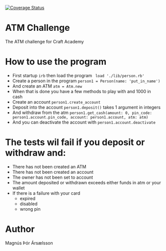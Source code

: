 [![Coverage Status](https://coveralls.io/repos/github/magnus-thor/Atm/badge.svg?branch=master)](https://coveralls.io/github/magnus-thor/Atm?branch=master)

# ATM Challenge
The ATM challenge for Craft Academy

# How to use the program
- First startup ` irb ` then load the program ` load './lib/person.rb'`
- Create a person in the program `person1 = Person(name: 'put_in_name')`
- And create an ATM `atm = Atm.new`
- When that is done you have a few methods to play with and 1000 in cash
- Create an account `person1.create_account`
- Deposit into the account `person1.deposit()` takes 1 argument in integers
- And withdraw from the atm `person1.get_cash(amount: 0, pin_code: person1.account.pin_code, account: person1.account, atm: atm)`
- And you can deactivate the account with `person1.account.deactivate`

# The tests wil fail if you deposit or withdraw and:

- There has not been created an ATM
- There has not been created an account
- The owner has not been set to account
- The amount deposited or withdrawn exceeds either funds in atm or your wallet
- If there is a failure with your card
  - expired
  - disabled
  - wrong pin


# Author
Magnús Þór Ársælsson
